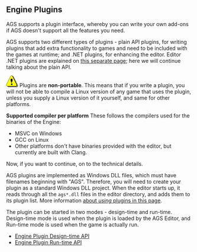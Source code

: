 ## Engine Plugins

AGS supports a plugin interface, whereby you can write your own add-ons if AGS doesn't support all the features you need.

AGS supports two different types of plugins - plain API plugins, for writing plugins that add extra functionality to games and need to be included with the games at runtime; and .NET plugins, for enhancing the editor. Editor .NET plugins are explained on [this separate page](EditorPlugins); here we will continue talking about the plain API.

_![Warning](images/icon_warn.png)_ Plugins are **non-portable**. This means that if you write a plugin, you will not be able to compile a Linux version of any game that uses the plugin, unless you supply a Linux version of it yourself, and same for other platforms.

**Supported compiler per platform**
These follows the compilers used for the binaries of the Engine:
- MSVC on Windows
- GCC on Linux
- Other platforms don't have binaries provided with the editor, but currently are built with Clang.

Now, if you want to continue, on to the technical details.

AGS plugins are implemented as Windows DLL files, which must have filenames beginning with "AGS". Therefore, you will need to create your plugin as a standard Windows DLL project. When the editor starts up, it reads through all the `ags*.dll` files in the editor directory, and adds them to its plugin list. More information [about _using_ plugins in this page](Plugins).

The plugin can be started in two modes - design-time and run-time. Design-time mode is used when the plugin is loaded by the AGS Editor, and Run-time mode is used when the game is actually run.

- [Engine Plugin Design-time API](EnginePluginDesign-timeAPI)
- [Engine Plugin Run-time API](EnginePluginRun-timeAPI)
